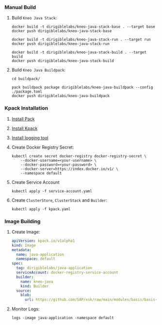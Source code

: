 ### Manual Build

1. Build `Kneo Java Stack`:

    ```
    docker build -t dirigiblelabs/kneo-java-stack-base . --target base
    docker push dirigiblelabs/kneo-java-stack-base

    docker build -t dirigiblelabs/kneo-java-stack-run . --target run
    docker push dirigiblelabs/kneo-java-stack-run

    docker build -t dirigiblelabs/kneo-java-stack-build . --target build
    docker push dirigiblelabs/kneo-java-stack-build
    ```

1. Build `Kneo Java Buildpack`:

    ```
    cd buildpack/

    pack buildpack package dirigiblelabs/kneo-java-buildpack --config ./package.toml
    docker push dirigiblelabs/kneo-java-buildpack
    ```

### Kpack Installation

1. [Install Pack](https://buildpacks.io/docs/tools/pack/#install)
1. [Install Kpack](https://github.com/pivotal/kpack/blob/main/docs/install.md)
1. [Install logging tool](https://github.com/pivotal/kpack/blob/main/docs/logs.md)
1. Create Docker Registry Secret:
    ```
    kubectl create secret docker-registry docker-registry-secret \
        --docker-username=<your-username> \
        --docker-password=<your-password> \
        --docker-server=https://index.docker.io/v1/ \
        --namespace default
    ```

1. Create Service Account
    ```
    kubectl apply -f service-account.yaml
    ```

1. Create `ClusterStore`, `ClusterStack` and `Builder`:

    ```
    kubectl apply -f kpack.yaml
    ```

### Image Building

1. Create Image:

    ```yaml
    apiVersion: kpack.io/v1alpha1
    kind: Image
    metadata:
      name: java-application
      namespace: default
    spec:
      tag: dirigiblelabs/java-application
      serviceAccount: docker-registry-service-account
      builder:
        name: kneo-java
        kind: Builder
      source:
        blob:
          url: https://github.com/SAP/xsk/raw/main/modules/basis/basis-datasource/samples/test_db.war
    ```

1. Monitor Logs:

    ```
    logs -image java-application -namespace default
    ```
